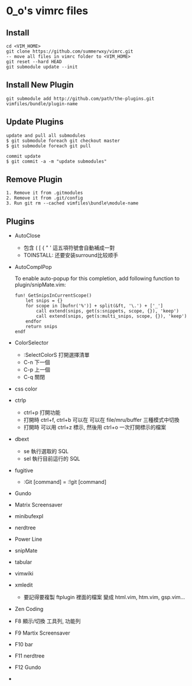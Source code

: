 ﻿0_o's vimrc files
==================

Install
-------
```
cd <VIM_HOME>
git clone https://github.com/summerwxy/vimrc.git
-- move all files in vimrc folder to <VIM_HOME>
git reset --hard HEAD
git submodule update --init
```

Install New Plugin
------------------
```
git submodule add http://github.com/path/the-plugins.git vimfiles/bundle/plugin-name
```

Update Plugins
--------------
```
update and pull all submodules
$ git submodule foreach git checkout master
$ git submodule foreach git pull

commit update
$ git commit -a -m "update submodules"
```

Remove Plugin
-------------
```
1. Remove it from .gitmodules
2. Remove it from .git/config
3. Run git rm --cached vimfiles\bundle\module-name
```


Plugins
-------
* AutoClose
    - 包含 ( [ { " ' 這五項符號會自動補成一對
    - TOINSTALL: 还要安装surround比较顺手
* AutoComplPop

    To enable auto-popup for this completion, add following function to
    plugin/snipMate.vim:
    ```
    fun! GetSnipsInCurrentScope()
        let snips = {}
        for scope in [bufnr('%')] + split(&ft, '\.') + ['_']
            call extend(snips, get(s:snippets, scope, {}), 'keep')
            call extend(snips, get(s:multi_snips, scope, {}), 'keep')
        endfor
        return snips
    endf
    ```

* ColorSelector
    - :SelectColorS 打開選擇清單 
    - C-n 下一個
    - C-p 上一個
    - C-q 關閉
* css color
* ctrlp
    - ctrl+p 打開功能
    - 打開時 ctrl+f, ctrl+b 可以在 可以在 file/mru/buffer 三種模式中切換 
    - 打開時 可以用 ctrl+z 標示, 然後用 ctrl+o 一次打開標示的檔案
* dbext
    - <leader>se 執行選取的 SQL
    - <leader>sel 執行目前這行的 SQL
* fugitive
    - :Git [command] = :!git [command]
* Gundo
* Matrix Screensaver
* minibufexpl
* nerdtree
* Power Line
* snipMate
* tabular
* vimwiki
* xmledit 
  - 要記得要複製 ftplugin 裡面的檔案 變成 html.vim, htm.vim, gsp.vim...
* Zen Coding
 
 

* F8 顯示/切換 工具列, 功能列
* F9 Martix Screensaver
* F10 bar 
* F11 nerdtree
* F12 Gundo
* 





